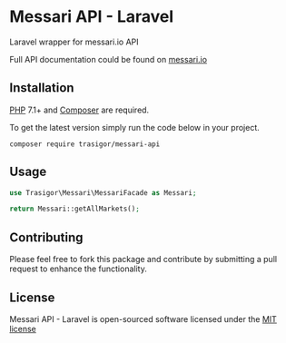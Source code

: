 # Messari API - Laravel

Laravel wrapper for messari.io API

Full API documentation could be found on [messari.io](https://messari.io/api/docs)


## Installation

[PHP](https://php.net) 7.1+ and [Composer](https://getcomposer.org) are required.

To get the latest version simply run the code below in your project.

```
composer require trasigor/messari-api
```


## Usage

```php
use Trasigor\Messari\MessariFacade as Messari;

return Messari::getAllMarkets();

```


## Contributing

Please feel free to fork this package and contribute by submitting a pull request to enhance the functionality.


## License

Messari API - Laravel is open-sourced software licensed under the [MIT license](http://opensource.org/licenses/MIT)